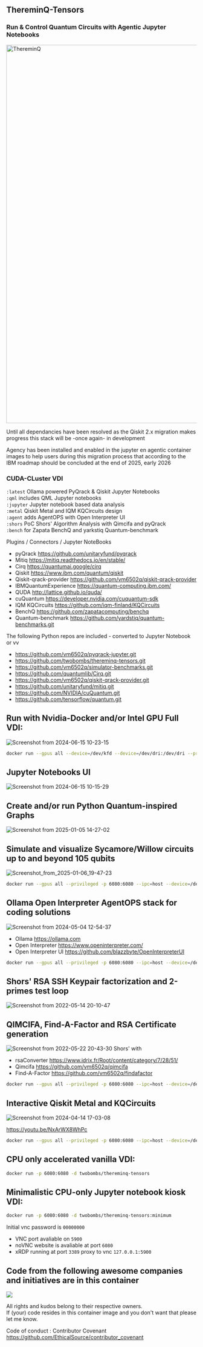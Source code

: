 ## ThereminQ-Tensors 
### Run & Control Quantum Circuits with Agentic Jupyter Notebooks
<img width="1000" alt="ThereminQ" src="https://github.com/twobombs/thereminq-tensors/assets/12692227/a299e650-6513-43d1-afab-ba036aa5e12e">


Until all dependancies have been resolved as the Qiskit 2.x migration makes progress this stack will be -once again- in development


Agency has been installed and enabled in the jupyter en agentic container images to help users during this migration process that according to the IBM roadmap should be concluded at the end of 2025, early 2026 

### CUDA-CLuster VDI

`:latest` Ollama powered PyQrack & Qiskit Jupyter Notebooks<br>
`:qml` includes QML Jupyter notebooks <br>
`:jupyter` Jupyter notebook based data analysis <br>
`:metal` Qiskit Metal and IQM KQCircuits design <br>
`:agent` adds AgentOPS with Open Interpreter UI <br>
`:shors` PoC Shors' Algorithm Analysis with Qimcifa and pyQrack <br>
`:bench` for Zapata BenchQ and yarkstiq Quantum-benchmark

Plugins / Connectors / Jupyter NoteBooks
- pyQrack               https://github.com/unitaryfund/pyqrack
- Mitiq                 https://mitiq.readthedocs.io/en/stable/
- Cirq                  https://quantumai.google/cirq
- Qiskit                https://www.ibm.com/quantum/qiskit
- Qiskit-qrack-provider https://github.com/vm6502q/qiskit-qrack-provider
- IBMQuantumExperience  https://quantum-computing.ibm.com/
- QUDA                  http://lattice.github.io/quda/
- cuQuantum             https://developer.nvidia.com/cuquantum-sdk
- IQM KQCircuits        https://github.com/iqm-finland/KQCircuits
- BenchQ                https://github.com/zapatacomputing/benchq
- Quantum-benchmark     https://github.com/yardstiq/quantum-benchmarks.git

The following Python repos are included - converted to Jupyter Notebook or vv
- https://github.com/vm6502q/pyqrack-jupyter.git 
- https://github.com/twobombs/thereminq-tensors.git
- https://github.com/vm6502q/simulator-benchmarks.git
- https://github.com/quantumlib/Cirq.git
- https://github.com/vm6502q/qiskit-qrack-provider.git
- https://github.com/unitaryfund/mitiq.git
- https://github.com/NVIDIA/cuQuantum.git
- https://github.com/tensorflow/quantum.git

## Run with Nvidia-Docker and/or Intel GPU Full VDI:
![Screenshot from 2024-06-15 10-23-15](https://github.com/twobombs/thereminq-tensors/assets/12692227/1b2da878-ba8b-4ded-a113-6495fac5c48b)


```bash
docker run --gpus all --device=/dev/kfd --device=/dev/dri:/dev/dri --privileged -p 6080:6080 --ipc=host --device=/dev/dri:/dev/dri -d twobombs/thereminq-tensors:tag
````

## Jupyter Notebooks UI
![Screenshot from 2024-06-15 10-15-29](https://github.com/twobombs/thereminq-tensors/assets/12692227/401fedd8-78f9-4773-ac68-85808abc97ad)

## Create and/or run Python Quantum-inspired Graphs
![Screenshot from 2025-01-05 14-27-02](https://github.com/user-attachments/assets/dab8a43b-c974-4fd5-b4a3-7dbf3d61960e)

## Simulate and visualize Sycamore/Willow circuits up to and beyond 105 qubits
![Screenshot_from_2025-01-06_19-47-23](https://github.com/user-attachments/assets/a887d0c6-be0b-4c94-abd0-8ee185d26e76)


```bash
docker run --gpus all --privileged -p 6080:6080 --ipc=host --device=/dev/dri:/dev/dri -d twobombs/thereminq-tensors:jupyter[-pocl]
````

## Ollama Open Interpreter AgentOPS stack for coding solutions
![Screenshot from 2024-05-04 12-54-37](https://github.com/twobombs/thereminq-tensors/assets/12692227/318b1e55-5fee-4c57-9642-4b13f43affc7)

- Ollama https://ollama.com
- Open Interpreter https://www.openinterpreter.com/
- Open Interpreter UI https://github.com/blazzbyte/OpenInterpreterUI

```bash
docker run --gpus all --privileged -p 6080:6080 --ipc=host --device=/dev/dri:/dev/dri -d twobombs/thereminq-tensors:agent
````

## Shors' RSA SSH Keypair factorization and 2-primes test loop 
![Screenshot from 2022-05-14 20-10-47](https://user-images.githubusercontent.com/12692227/168443646-35d34d39-b85b-4289-a8d7-a463c89ddc20.png)

## QIMCIFA, Find-A-Factor and RSA Certificate generation
![Screenshot from 2022-05-22 20-43-30](https://user-images.githubusercontent.com/12692227/169710747-32ef4926-0286-487a-b9ed-e8c676b2a43a.png)
Shors' with 
- rsaConverter https://www.idrix.fr/Root/content/category/7/28/51/
- Qimcifa https://github.com/vm6502q/qimcifa
- Find-A-Factor https://github.com/vm6502q/findafactor


```bash
docker run --gpus all --privileged -p 6080:6080 --ipc=host --device=/dev/dri:/dev/dri -d twobombs/thereminq-tensors:shors
````


## Interactive Qiskit Metal and KQCircuits 
![Screenshot from 2024-04-14 17-03-08](https://github.com/twobombs/thereminq-tensors/assets/12692227/5c717466-459e-4bef-b739-c0e699069d82)

https://youtu.be/NxArWX8WhPc 

```bash
docker run --gpus all --privileged -p 6080:6080 --ipc=host --device=/dev/dri:/dev/dri -d twobombs/thereminq-tensors:metal
````


## CPU only accelerated vanilla VDI:
```bash
docker run -p 6080:6080 -d twobombs/thereminq-tensors
````

## Minimalistic CPU-only Jupyter notebook kiosk VDI:
```bash
docker run -p 6080:6080 -d twobombs/thereminq-tensors:minimum
````

Initial vnc password is `00000000`
- VNC port avaliable on `5900`
- noVNC website is avaliable at port `6080` 
- xRDP running at port `3389` proxy to vnc `127.0.0.1:5900`

## Code from the following awesome companies and initiatives are in this container

![](https://user-images.githubusercontent.com/12692227/57654809-61c07f00-75d5-11e9-9005-38d60d8d4db4.png)

All rights and kudos belong to their respective owners. <br>
If (your) code resides in this container image and you don't want that please let me know. <br>

Code of conduct : Contributor Covenant 
https://github.com/EthicalSource/contributor_covenant
